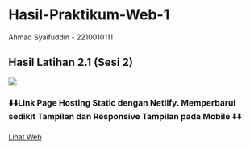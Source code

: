 # Hasil-Praktikum-Web-1
 Ahmad Syaifuddin - 2210010111

## Hasil Latihan 2.1 (Sesi 2)
<img src="https://github.com/ahmadsyaifuddin-99/Hasil-Praktikum-Web-1/assets/77381720/9b3ecda6-9a50-4e01-9b43-eb03c7494a03">

### ⬇️⬇️Link Page Hosting Static dengan Netlify. Memperbarui sedikit Tampilan dan Responsive Tampilan pada Mobile ⬇️⬇️
<a href="https://ahmads-profile.netlify.app/">Lihat Web</a>
